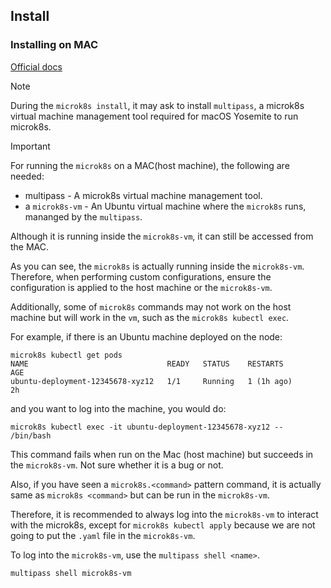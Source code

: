 ## Install

### Installing on MAC

[Official docs](https://microk8s.io/docs/install-macos)

> [!NOTE]
> During the `microk8s install`, it may ask to install `multipass`, a microk8s virtual machine management tool required for macOS Yosemite to run microk8s.

> [!IMPORTANT]
> For running the `microk8s` on a MAC(host machine), the following are needed:
> * multipass - A microk8s virtual machine management tool.
> * a `microk8s-vm` - An Ubuntu virtual machine where the `microk8s` runs, mananged by the `multipass`.
> 
> Although it is running inside the `microk8s-vm`, it can still be accessed from the MAC.
> 
> As you can see, the `microk8s` is actually running inside the `microk8s-vm`. Therefore, when performing custom configurations, ensure the configuration is applied to the host machine or the `microk8s-vm`.
> 
> Additionally, some of `microk8s` commands may not work on the host machine but will work in the `vm`, such as the `microk8s kubectl exec`.
> 
> For example, if there is an Ubuntu machine deployed on the node:
> 
> ```
> microk8s kubectl get pods    
> NAME                               READY   STATUS    RESTARTS        AGE
> ubuntu-deployment-12345678-xyz12   1/1     Running   1 (1h ago)      2h
> ```
> 
> and you want to log into the machine, you would do:
> 
> ```
> microk8s kubectl exec -it ubuntu-deployment-12345678-xyz12 -- /bin/bash
> ```
> 
> This command fails when run on the Mac (host machine) but succeeds in the `microk8s-vm`. Not sure whether it is a bug or not.
>
> Also, if you have seen a `microk8s.<command>` pattern command, it is actually same as `microk8s <command>` but can be run in the `microk8s-vm`.
> 
> Therefore, it is recommended to always log into the `microk8s-vm` to interact with the microk8s, except for `microk8s kubectl apply` because we are not going to put the `.yaml` file in the `microk8s-vm`.
> 
> To log into the `microk8s-vm`, use the `multipass shell <name>`.
> 
> ```
> multipass shell microk8s-vm
> ```
> 
